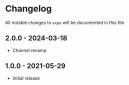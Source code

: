 # Changelog

All notable changes to `expo` will be documented in this file

## 2.0.0 - 2024-03-18

- Channel revamp

## 1.0.0 - 2021-05-29

- Initial release
